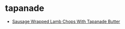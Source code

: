 # tapanade

 * [Sausage Wrapped Lamb Chops With Tapanade Butter](../index/s/sausage-wrapped-lamb-chops-with-tapanade-butter-230642.json)

